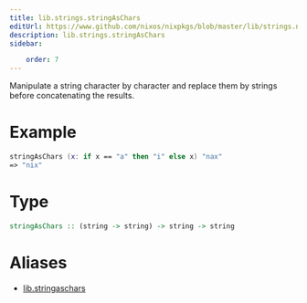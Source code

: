 ```yaml
---
title: lib.strings.stringAsChars
editUrl: https://www.github.com/nixos/nixpkgs/blob/master/lib/strings.nix#L509C5
description: lib.strings.stringAsChars
sidebar:

    order: 7
---
```


Manipulate a string character by character and replace them by
strings before concatenating the results.

# Example

```nix
stringAsChars (x: if x == "a" then "i" else x) "nax"
=> "nix"
```

# Type

```haskell
stringAsChars :: (string -> string) -> string -> string
```


# Aliases

- [lib.stringaschars](/nix-doc-comments/reference/lib/lib-stringaschars)


